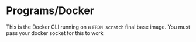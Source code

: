 # Programs/Docker

This is the Docker CLI running on a `FROM scratch` final base image. You must pass your docker socket for this to work

